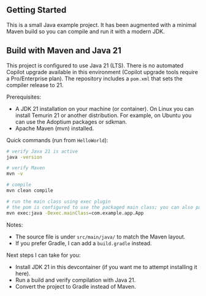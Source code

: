 ## Getting Started

This is a small Java example project. It has been augmented with a minimal Maven build so you can compile and run it with a modern JDK.

## Build with Maven and Java 21

This project is configured to use Java 21 (LTS). There is no automated Copilot upgrade available in this environment (Copilot upgrade tools require a Pro/Enterprise plan). The repository includes a `pom.xml` that sets the compiler release to 21.

Prerequisites:

- A JDK 21 installation on your machine (or container). On Linux you can install Temurin 21 or another distribution. For example, on Ubuntu you can use the Adoptium packages or sdkman.
- Apache Maven (mvn) installed.

Quick commands (run from `HelloWorld`):

```bash
# verify Java 21 is active
java -version

# verify Maven
mvn -v

# compile
mvn clean compile

# run the main class using exec plugin
# the pom is configured to use the packaged main class; you can also pass it explicitly:
mvn exec:java -Dexec.mainClass=com.example.app.App
```

Notes:

- The source file is under `src/main/java/` to match the Maven layout.
- If you prefer Gradle, I can add a `build.gradle` instead.

Next steps I can take for you:

- Install JDK 21 in this devcontainer (if you want me to attempt installing it here).
- Run a build and verify compilation with Java 21.
- Convert the project to Gradle instead of Maven.

